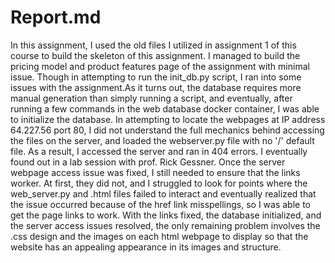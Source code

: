 
# Report.md 

In this assignment, I used the old files I utilized in assignment 1 of this course to build the skeleton of this assignment. I managed to build the pricing model and product features page of the assignment with minimal issue. Though in attempting to run the init_db.py script, I ran into some issues with the assignment.As it turns out, the database requires more manual generation than simply running a script, and eventually, after running a few commands in the web database docker container, I was able to initialize the database. In attempting to locate the webpages at IP address 64.227.56 port 80, I did not understand the full mechanics behind accessing the files on the server, and loaded the webserver.py file with no '/' default file. As a result, I accessed the server and ran in 404 errors. I eventually found out in a lab session with prof. Rick Gessner. Once the server webpage access issue was fixed, I still needed to ensure that the links worker. At first, they did not, and I struggled to look for points where the web_server.py and .html files failed to interact and eventually realized that the issue occurred because of the href link misspellings, so I was able to get the page links to work. With the links fixed, the database initialized, and the server access issues resolved, the only remaining problem involves the .css design and the images on each html webpage to display so that the website has an appealing appearance in its images and structure.
